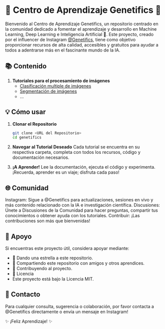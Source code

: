 # 🌟 Centro de Aprendizaje Genetifics 🌟

Bienvenido al Centro de Aprendizaje Genetifics, un repositorio centrado en la comunidad dedicado a fomentar el aprendizaje y desarrollo en Machine Learning, Deep Learning e Inteligencia Artificial 🚀. Este proyecto, creado por el influencer de Instagram [@Genetifics](https://www.instagram.com/genetifics/), tiene como objetivo proporcionar recursos de alta calidad, accesibles y gratuitos para ayudar a todos a adentrarse más en el fascinante mundo de la IA.

## 📚 Contenido

1. **Tutoriales para el procesamiento de imágenes**
   - [Clasificación multiple de imágenes](<https://github.com/NathalyDM/genetifics/edit/main/README.md#:~:text=ImageMultipleClassificationTutorial>)
   - [Segmentación de imágenes](<https://github.com/NathalyDM/genetifics/edit/main/README.md#:~:text=SegmentationTutorial>)
   - ...


## 💡 Cómo usar

1. **Clonar el Repositorio**

   ```sh
   git clone <URL del Repositorio>
   cd genetifics
   ```
2. **Navegar al Tutorial Deseado**
Cada tutorial se encuentra en su respectiva carpeta, completa con todos los recursos, código y documentación necesarios.

3. **¡A Aprender!**
Lee la documentación, ejecuta el código y experimenta. ¡Recuerda, aprender es un viaje; disfruta cada paso!

##    🌐 Comunidad
Instagram: Sigue a @Genetifics para actualizaciones, sesiones en vivo y más contenido relacionado con la IA e investigación científica.
Discusiones: Únete a Discusiones de la Comunidad para hacer preguntas, compartir tus conocimientos o obtener ayuda con los tutoriales.
Contribuir: ¡Las contribuciones son más que bienvenidas! 

## 🙏 Apoyo
Si encuentras este proyecto útil, considera apoyar mediante:
- 🌟 Dando una estrella a este repositorio.
- 💬 Compartiendo este repositorio con amigos y otros aprendices.
- 🤝 Contribuyendo al proyecto.
- 📄 Licencia
- Este proyecto está bajo la Licencia MIT.

##  💌 Contacto
Para cualquier consulta, sugerencia o colaboración, por favor contacta a @Genetifics directamente o envía un mensaje en Instagram!

✨ ¡Feliz Aprendizaje! ✨
